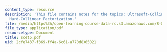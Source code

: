 ```yaml
---
content_type: resource
description: 'This file contains notes for the topics: Ultrasoft-Collinear Factorization,
  Hard-Collinear Factorization.'
file: /media/https%3A/open-learning-course-data-rc.s3.amazonaws.com/8-851-strong-interactions-effective-field-theories-of-qcd-spring-2006/2cfe7437f369ff4a6c61a778d8365021_scet5.pdf
file_type: application/pdf
resourcetype: Document
title: scet5.pdf
uid: 2cfe7437-f369-ff4a-6c61-a778d8365021
---
```

